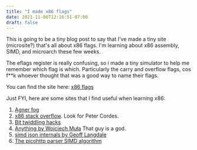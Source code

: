 ```yaml
---
title: "I made x86 flags"
date: 2021-11-06T12:16:51-07:00
draft: false
---
```


This is going to be a tiny blog post to say that I've made a tiny site (microsite?) that's all about x86 flags. I'm learning about x86 assembly, SIMD, and microarch these few weeks. 

The eflags register is really confusing, so i made a tiny simulator to help me remember which flag is which. Particularly the carry and overflow flags, cos f**k whoever thought that was a good way to name their flags.

You can find the site here: [x86 flags](https://ttay.me/x86flags.html)

Just FYI, here are some sites that I find useful when learning x86:
1. [Agner fog](https://agner.org/optimize/)
1. [x86 stack overflow](https://stackoverflow.com/questions/tagged/x86?tab=Votes). Look for Peter Cordes.
1. [Bit twiddling hacks](https://graphics.stanford.edu/~seander/bithacks.html)
1. [Anything by Wojciech Muła](http://0x80.pl/articles/simd-byte-lookup.html) That guy is a god.
1. [simd json internals by Geoff Langdale](https://branchfree.org/2019/02/25/paper-parsing-gigabytes-of-json-per-second/)
1. [The picohttp parser SIMD algorithm](https://github.com/h2o/picohttpparser/blob/066d2b1e9ab820703db0837a7255d92d30f0c9f5/picohttpparser.c#L108)

